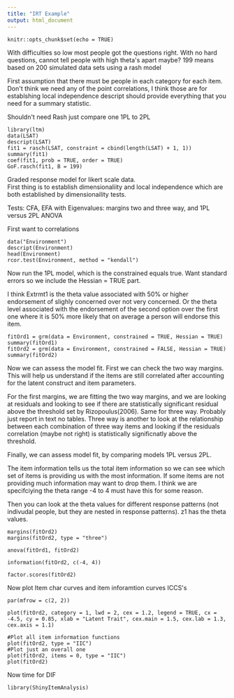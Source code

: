 ```yaml
---
title: "IRT Example"
output: html_document
---
```


```{r setup, include=FALSE}
knitr::opts_chunk$set(echo = TRUE)
```
With difficulties so low most people got the questions right.  With no hard questions, cannot tell people with high theta's apart maybe?
199 means based on 200 simulated data sets using a rash model

First assumption that there must be people in each category for each item.
Don't think we need any of the point correlations, I think those are for establshing local independence
descript should provide everything that you need for a summary statistic.

Shouldn't need Rash just compare one 1PL to 2PL
```{r}
library(ltm)
data(LSAT)
descript(LSAT)
fit1 = rasch(LSAT, constraint = cbind(length(LSAT) + 1, 1))
summary(fit1)
coef(fit1, prob = TRUE, order = TRUE)
GoF.rasch(fit1, B = 199)
```
Graded response model for likert scale data.  
First thing is to establish dimensionaliity and local independence which are both established by dimensionaility tests.

Tests: CFA, EFA with Eigenvalues: margins two and three way, and 1PL versus 2PL ANOVA 

First want to correlations
```{r}
data("Environment")
descript(Environment)
head(Environment)
rcor.test(Environment, method = "kendall")
```
Now run the 1PL model, which is the constrained equals true.  Want standard errors so we include the Hessian = TRUE part.

I think Extrmt1 is the theta value associated with 50% or higher endorsement of slighly concerned over not very concerned.  Or the theta level associated with the endorsement of the second option over the first one where it is 50% more likely that on average a person will endorse this item.  
```{r}
fitOrd1 = grm(data = Environment, constrained = TRUE, Hessian = TRUE)
summary(fitOrd1)
fitOrd2 = grm(data = Environment, constrained = FALSE, Hessian = TRUE)
summary(fitOrd2)
```
Now we can assess the model fit.  First we can check the two way margins.  This will help us understand if the items are still correlated after accounting for the latent construct and item parameters.

For the first margins, we are fitting the two way margins, and we are looking at residuals and looking to see if there are statistically significant residual above the threshold set by Rizopoulus(2006).  Same for three way.  Probably just report in text no tables.  Three way is another to look at the relationship between each combination of three way items and looking if the residuals correlation (maybe not right) is statistically significnatly above the threshold.  

Finally, we can assess model fit, by comparing models 1PL versus 2PL.

The item information tells us the total item information so we can see which set of items is providing us with the most information.  If some items are not providing much information may want to drop them.  I think we are specifciying the theta range -4 to 4 must have this for some reason.

Then you can look at the theta values for different response patterns (not indivudal people, but they are nested in response patterns).  z1 has the theta values.

```{r}
margins(fitOrd2)
margins(fitOrd2, type = "three")

anova(fitOrd1, fitOrd2)

information(fitOrd2, c(-4, 4))

factor.scores(fitOrd2)
```
Now plot Item char curves and item inforamtion curves
ICCS's
```{r}
par(mfrow = c(2, 2))

plot(fitOrd2, category = 1, lwd = 2, cex = 1.2, legend = TRUE, cx = -4.5, cy = 0.85, xlab = "Latent Trait", cex.main = 1.5, cex.lab = 1.3, cex.axis = 1.1)

#Plot all item information functions
plot(fitOrd2, type = "IIC")
#Plot just an overall one
plot(fitOrd2, items = 0, type = "IIC")
plot(fitOrd2)

```
Now time for DIF
```{r}
library(ShinyItemAnalysis)


```





